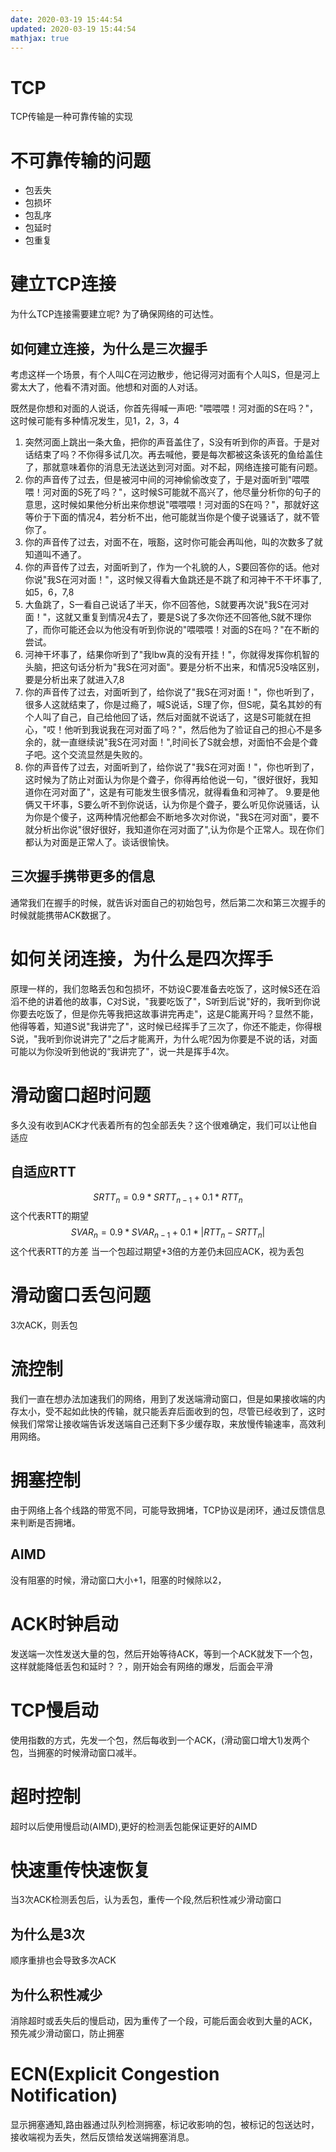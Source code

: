 ```yaml
---
date: 2020-03-19 15:44:54
updated: 2020-03-19 15:44:54
mathjax: true
---
```


# TCP
 TCP传输是一种可靠传输的实现

# 不可靠传输的问题
- 包丢失
- 包损坏
- 包乱序
- 包延时
- 包重复

# 建立TCP连接
 为什么TCP连接需要建立呢? 为了确保网络的可达性。

## 如何建立连接，为什么是三次握手
 考虑这样一个场景，有个人叫C在河边散步，他记得河对面有个人叫S，但是河上雾太大了，他看不清对面。他想和对面的人对话。
<!---more-->
 既然是你想和对面的人说话，你首先得喊一声吧: "喂喂喂！河对面的S在吗？"，这时候可能有多种情况发生，见1，2，3，4
 1. 突然河面上跳出一条大鱼，把你的声音盖住了，S没有听到你的声音。于是对话结束了吗？不你得多试几次。再去喊他，要是每次都被这条该死的鱼给盖住了，那就意味着你的消息无法送达到河对面。对不起，网络连接可能有问题。
 2. 你的声音传了过去，但是被河中间的河神偷偷改变了，于是对面听到"喂喂喂！河对面的S死了吗？"，这时候S可能就不高兴了，他尽量分析你的句子的意思，这时候如果他分析出来你想说"喂喂喂！河对面的S在吗？"，那就好这等价于下面的情况4，若分析不出，他可能就当你是个傻子说骚话了，就不管你了。
 3. 你的声音传了过去，对面不在，哦豁，这时你可能会再叫他，叫的次数多了就知道叫不通了。
 4. 你的声音传了过去，对面听到了，作为一个礼貌的人，S要回答你的话。他对你说"我S在河对面！"，这时候又得看大鱼跳还是不跳了和河神干不干坏事了,如5，6，7,8
 5. 大鱼跳了，S一看自己说话了半天，你不回答他，S就要再次说"我S在河对面！"，这就又重复到情况4去了，要是S说了多次你还不回答他,S就不理你了，而你可能还会以为他没有听到你说的"喂喂喂！对面的S在吗？"在不断的尝试。
 6. 河神干坏事了，结果你听到了"我lbw真的没有开挂！"，你就得发挥你机智的头脑，把这句话分析为"我S在河对面"。要是分析不出来，和情况5没啥区别，要是分析出来了就进入7,8
 7. 你的声音传了过去，对面听到了，给你说了"我S在河对面！"，你也听到了，很多人这就结束了，你是过瘾了，喊S说话，S理了你，但S呢，莫名其妙的有个人叫了自己，自己给他回了话，然后对面就不说话了，这是S可能就在担心，"哎！他听到我说我在河对面了吗？"，然后他为了验证自己的担心不是多余的，就一直继续说"我S在河对面！",时间长了S就会想，对面怕不会是个聋子吧。这个交流显然是失败的。
 8. 你的声音传了过去，对面听到了，给你说了"我S在河对面！"，你也听到了，这时候为了防止对面认为你是个聋子，你得再给他说一句，"很好很好，我知道你在河对面了"，这是有可能发生很多情况，就得看鱼和河神了。
 9.要是他俩又干坏事，S要么听不到你说话，认为你是个聋子，要么听见你说骚话，认为你是个傻子，这两种情况他都会不断地多次对你说，"我S在河对面"，要不就分析出你说"很好很好，我知道你在河对面了",认为你是个正常人。现在你们都认为对面是正常人了。谈话很愉快。

## 三次握手携带更多的信息
 通常我们在握手的时候，就告诉对面自己的初始包号，然后第二次和第三次握手的时候就能携带ACK数据了。

# 如何关闭连接，为什么是四次挥手
 原理一样的，我们忽略丢包和包损坏，不妨设C要准备去吃饭了，这时候S还在滔滔不绝的讲着他的故事，C对S说，"我要吃饭了"，S听到后说"好的，我听到你说你要去吃饭了，但是你先等我把这故事讲完再走"，这是C能离开吗？显然不能，他得等着，知道S说"我讲完了"，这时候已经挥手了三次了，你还不能走，你得根S说，"我听到你说讲完了"之后才能离开，为什么呢?因为你要是不说的话，对面可能以为你没听到他说的“我讲完了"，说一共是挥手4次。

# 滑动窗口超时问题
 多久没有收到ACK才代表着所有的包全部丢失？这个很难确定，我们可以让他自适应

## 自适应RTT
$$SRTT_n = 0.9*SRTT_{n-1} + 0.1*RTT_n$$ 这个代表RTT的期望
$$SVAR_n = 0.9*SVAR_{n-1} + 0.1*|RTT_n-SRTT_n|$$ 这个代表RTT的方差
 当一个包超过期望+3倍的方差仍未回应ACK，视为丢包

# 滑动窗口丢包问题
 3次ACK，则丢包

# 流控制
 我们一直在想办法加速我们的网络，用到了发送端滑动窗口，但是如果接收端的内存太小，受不起如此快的传输，就只能丢弃后面收到的包，尽管已经收到了，这时候我们常常让接收端告诉发送端自己还剩下多少缓存取，来放慢传输速率，高效利用网络。


# 拥塞控制
 由于网络上各个线路的带宽不同，可能导致拥堵，TCP协议是闭环，通过反馈信息来判断是否拥堵。
## AIMD
 没有阻塞的时候，滑动窗口大小+1，阻塞的时候除以2，

# ACK时钟启动
 发送端一次性发送大量的包，然后开始等待ACK，等到一个ACK就发下一个包，这样就能降低丢包和延时？？，刚开始会有网络的爆发，后面会平滑

# TCP慢启动
 使用指数的方式，先发一个包，然后每收到一个ACK，(滑动窗口增大1)发两个包，当拥塞的时候滑动窗口减半。

# 超时控制
 超时以后使用慢启动(AIMD),更好的检测丢包能保证更好的AIMD

# 快速重传快速恢复
 当3次ACK检测丢包后，认为丢包，重传一个段,然后积性减少滑动窗口
## 为什么是3次
 顺序重排也会导致多次ACK
## 为什么积性减少
 消除超时或丢失后的慢启动，因为重传了一个段，可能后面会收到大量的ACK，预先减少滑动窗口，防止拥塞

# ECN(Explicit Congestion Notification)
 显示拥塞通知,路由器通过队列检测拥塞，标记收影响的包，被标记的包送达时，接收端视为丢失，然后反馈给发送端拥塞消息。